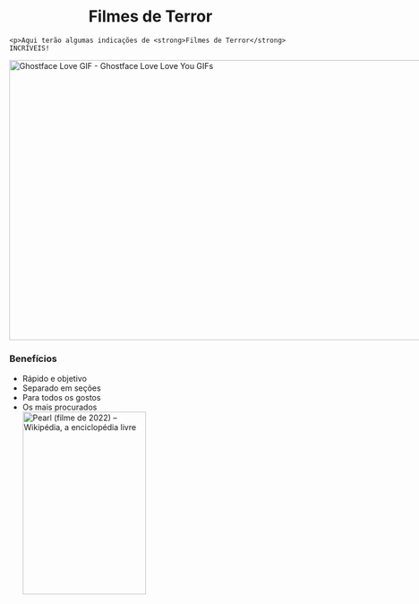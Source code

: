 <body>
    <h1 style="text-align: center">Filmes de Terror </h1>

    <p>Aqui terão algumas indicações de <strong>Filmes de Terror</strong> INCRÍVEIS!
    
  <img src="https://media.tenor.com/c3j666xF3SUAAAAC/ghostface-love.gif" width="833" height="500.4738955823293" alt="Ghostface Love GIF - Ghostface Love Love You GIFs" style="max-width: 833px;">
      <section class="beneficios">
<h3 class="titulo-principal">Benefícios</h3>

<div class="conteudo-beneficios">
<ul class="lista-beneficios">
<li class="itens">Rápido e objetivo</li>
<li class="itens">Separado em seções</li>
<li class="itens">Para todos os gostos</li>
<li class="itens">Os mais procurados</li>
<img src="https://upload.wikimedia.org/wikipedia/pt/4/46/Pearl_2022.jpg" jsaction="VQAsE" class="sFlh5c pT0Scc iPVvYb" style="max-width: 220px; height: 326px; margin: 0px; width: 220px;" alt="Pearl (filme de 2022) – Wikipédia, a enciclopédia livre" jsname="kn3ccd"
